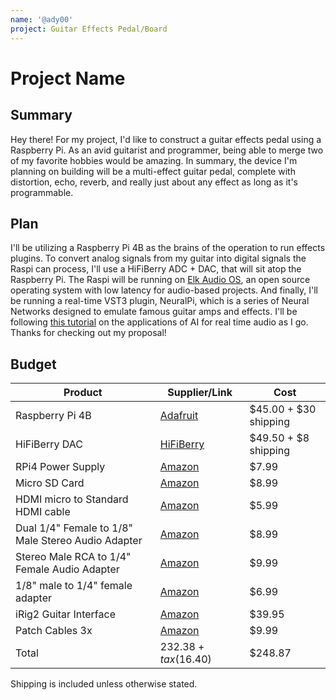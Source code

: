 ```yaml
---
name: '@ady00'
project: Guitar Effects Pedal/Board
---
```


#  Project Name

##  Summary

Hey there! For my project, I'd like to construct a guitar effects pedal using a Raspberry Pi. As an avid guitarist and programmer, being able to merge two of my favorite hobbies would be amazing. In summary, the device I'm planning on building will be a multi-effect guitar pedal, complete with distortion, echo, reverb, and really just about any effect as long as it's programmable. 

##  Plan

I'll be utilizing a Raspberry Pi 4B as the brains of the operation to run effects plugins. To convert analog signals from my guitar into digital signals the Raspi can process, I'll use a HiFiBerry ADC + DAC, that will sit atop the Raspberry Pi. The Raspi will be running on [Elk Audio OS](https://github.com/elk-audio/elk-pi/releases/tag/0.9.0), an open source operating system with low latency for audio-based projects. And finally, I'll be running a real-time VST3 plugin, NeuralPi, which is a series of Neural Networks designed to emulate famous guitar amps and effects. I'll be following [this tutorial](https://medium.com/nerd-for-tech/neural-networks-for-real-time-audio-introduction-ed5d575dc341) on the applications of AI for real time audio as I go. Thanks for checking out my proposal! 

##  Budget

| Product  | Supplier/Link  | Cost  |
| --------------- | ------------------------------------- | ------ |
| Raspberry Pi 4B  | [Adafruit](https://www.adafruit.com/product/4292) | $45.00 + $30 shipping |
| HiFiBerry DAC | [HiFiBerry](https://www.hifiberry.com/shop/boards/hifiberry-dac-adc/)  | $49.50 + $8 shipping |
| RPi4 Power Supply  | [Amazon](https://www.amazon.com/Raspberry-Model-Official-SC0218-Accessory/dp/B07W8XHMJZ/ref=sr_1_6?crid=DDHZVWJT7N0D&keywords=RPi4%2Bpower%2Badapter&qid=1671832201&sprefix=rpi4%2Bpower%2Badapte%2Caps%2C153&sr=8-6&th=1) | $7.99  |
| Micro SD Card | [Amazon](https://www.amazon.com/Sandisk-Ultra-Micro-UHS-I-Adapter/dp/B073K14CVB/ref=sr_1_3?crid=3HIPFT3IZSVLJ&keywords=micro%2Bsd%2Bcard%2Braspi%2B16gb&qid=1671832355&sprefix=micro%2Bsd%2Bcard%2Braspi%2B16gb%2Caps%2C125&sr=8-3&th=1) | $8.99  |
| HDMI micro to Standard HDMI cable | [Amazon](https://www.amazon.com/Micro-HDMI-Cable-Feet-Compatible/dp/B08ZY3RR9X/ref=sr_1_3?crid=345W18RDJWRYU&keywords=HDMI%2Bmicro%2Bto%2BStandard%2BHDMI%2Bcable&qid=1671832462&sprefix=hdmi%2Bmicro%2Bto%2Bstandard%2Bhdmi%2Bcable%2Caps%2C144&sr=8-3&th=1) | $5.99  |
| Dual 1/4" Female to 1/8" Male Stereo Audio Adapter | [Amazon](https://www.amazon.com/Poyiccot-Stereo-Female-Splitter-35FM-2x635M/dp/B017IKKN3I/ref=sr_1_3?crid=1T15O1AXD1XNI&keywords=Dual+1%2F4%22+Female+to+1%2F8%22+Male+Stereo+Audio+Adapter&qid=1671832504&sprefix=dual+1%2F4+female+to+1%2F8+male+stereo+audio+adapter%2Caps%2C175&sr=8-3) | $8.99  |
|  Stereo Male RCA to 1/4" Female Audio Adapter | [Amazon](https://www.amazon.com/Poyiccot-6-35mm-Splitter-Adapter-635M-2RCAFM/dp/B017IAY5JG/ref=sr_1_4?crid=3SUJFK2LI6MIX&keywords=Stereo+Male+RCA+to+1%2F4%22+Female+Audio+Adapter&qid=1671832812&sprefix=stereo+male+rca+to+1%2F4+female+audio+adapter%2Caps%2C150&sr=8-4) | $9.99  |
| 1/8" male to 1/4" female adapter | [Amazon](https://www.amazon.com/VCE-Plated-6-35mm-Female-Adapter-8inch/dp/B078X85LFS/ref=sr_1_4?crid=2L4MB8GNOHH65&keywords=1%2F8%22+male+to+1%2F4%22+female+adapter&qid=1671832898&sprefix=1%2F8+male+to+1%2F4+female+adapter%2Caps%2C154&sr=8-4) | $6.99  |
| iRig2 Guitar Interface  | [Amazon](https://www.amazon.com/IK-Multimedia-Interface-Adaptor-IPIRIG2PLGIN/dp/B00T631UTC/ref=sr_1_5?keywords=iRig&qid=1671829752&sr=8-5) | $39.95  |
| Patch Cables 3x | [Amazon](https://www.amazon.com/Guitar-Cables-Instrument-Effects-inch-3/dp/B0BGPPD7HR/ref=sr_1_3?crid=266KH089IK87V&keywords=patch%2Bcables%2Bguitar&qid=1671831925&refinements=p_36%3A-1000&rnid=386442011&sprefix=patch%2Bcables%2Bgui%2Caps%2C142&sr=8-3&th=1) | $9.99  |
| Total  | $232.38 + tax ($16.40) | $248.87 |

Shipping is included unless otherwise stated. 
